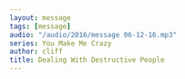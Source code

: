 ```yaml
---
layout: message
tags: [message]
audio: "/audio/2016/message 06-12-16.mp3"
series: You Make Me Crazy
author: cliff
title: Dealing With Destructive People
---
```


